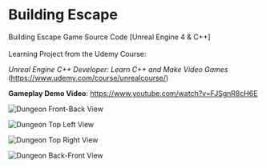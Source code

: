 # Building Escape

Building Escape Game Source Code [Unreal Engine 4 & C++]
<br><br>
Learning Project from the Udemy Course:<br>

<em>Unreal Engine C++ Developer: Learn C++ and Make Video Games</em><br>
(https://www.udemy.com/course/unrealcourse/)


<b>Gameplay Demo Video</b>: https://www.youtube.com/watch?v=FJSgnR8cH6E

![Dungeon Front-Back View](https://i.imgur.com/VkLQaa7.png)

![Dungeon Top Left View](https://i.imgur.com/g4faXES.png)

![Dungeon Top Right View](https://i.imgur.com/tMIdTr6.png)

![Dungeon Back-Front View](https://i.imgur.com/hBkuxOj.png)



